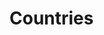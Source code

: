 <script setup lang="ts">
import { ref, computed } from 'vue'
// import Listbox from '@/theme/Listbox.vue'
import CountryLineChart from '@/components/CountryLineChart.vue'

import { data as results } from "@/results.data.ts";

</script>

# Countries

<CountryLineChart />

<!-- <Listbox v-model="selectedYear" :items="availableYears" class="w-24 mb-4" /> -->

